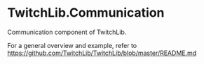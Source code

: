# TwitchLib.Communication
Communication component of TwitchLib.

For a general overview and example, refer to https://github.com/TwitchLib/TwitchLib/blob/master/README.md